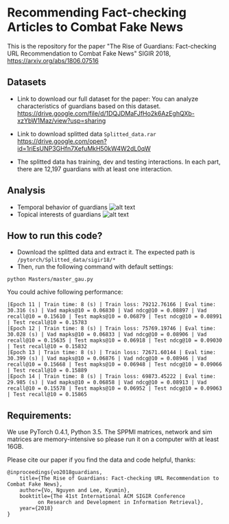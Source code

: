 # Recommending Fact-checking Articles to Combat Fake News
This is the repository for the paper "The Rise of Guardians: Fact-checking URL Recommendation to Combat Fake News" SIGIR 2018,
https://arxiv.org/abs/1806.07516 

## Datasets
- Link to download our full dataset for the paper: You can analyze characteristics of guardians based on this dataset.
https://drive.google.com/file/d/1DQJDMaFJfHo2k6AzEghQXb-xzYbW1Maz/view?usp=sharing 

- Link to download splitted data `Splitted_data.rar`
https://drive.google.com/open?id=1riEsUNP3GHfn7XefuMkH50kW4W2dL0qW

- The splitted data has training, dev and testing interactions. In each part, there are 12,197 guardians with at least
one interaction.

## Analysis
- Temporal behavior of guardians
![alt text](https://github.com/nguyenvo09/CombatingFakeNews/blob/master/images/temporal.png)
- Topical interests of guardians
![alt text](https://github.com/nguyenvo09/CombatingFakeNews/blob/master/images/topics.png)

## How to run this code?
- Download the splitted data and extract it. The expected path is `/pytorch/Splitted_data/sigir18/*`
- Then, run the following command with default settings:
```
python Masters/master_gau.py
```
You could achive following performance:
```
|Epoch 11 | Train time: 8 (s) | Train loss: 79212.76166 | Eval time: 30.316 (s) | Vad mapks@10 = 0.06830 | Vad ndcg@10 = 0.08897 | Vad recall@10 = 0.15610 | Test mapks@10 = 0.06879 | Test ndcg@10 = 0.08991 | Test recall@10 = 0.15783
|Epoch 12 | Train time: 8 (s) | Train loss: 75769.19746 | Eval time: 30.028 (s) | Vad mapks@10 = 0.06833 | Vad ndcg@10 = 0.08906 | Vad recall@10 = 0.15635 | Test mapks@10 = 0.06918 | Test ndcg@10 = 0.09030 | Test recall@10 = 0.15832
|Epoch 13 | Train time: 8 (s) | Train loss: 72671.60144 | Eval time: 30.399 (s) | Vad mapks@10 = 0.06876 | Vad ndcg@10 = 0.08946 | Vad recall@10 = 0.15668 | Test mapks@10 = 0.06948 | Test ndcg@10 = 0.09066 | Test recall@10 = 0.15889
|Epoch 14 | Train time: 8 (s) | Train loss: 69873.45222 | Eval time: 29.985 (s) | Vad mapks@10 = 0.06858 | Vad ndcg@10 = 0.08913 | Vad recall@10 = 0.15578 | Test mapks@10 = 0.06952 | Test ndcg@10 = 0.09063 | Test recall@10 = 0.15865
```
## Requirements:
We use PyTorch 0.4.1, Python 3.5. The SPPMI matrices, network and sim matrices are memory-intensive so please run
it on a computer with at least 16GB.


Please cite our paper if you find the data and code helpful, thanks:

```
@inproceedings{vo2018guardians,
	title={The Rise of Guardians: Fact-checking URL Recommendation to Combat Fake News},
	author={Vo, Nguyen and Lee, Kyumin},
	booktitle={The 41st International ACM SIGIR Conference 
		  on Research and Development in Information Retrieval},
	year={2018}
}
```
